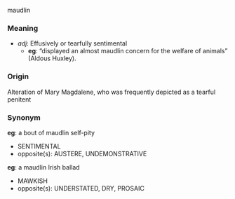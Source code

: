 maudlin
### Meaning
+ _adj_: Effusively or tearfully sentimental
    + __eg__: “displayed an almost maudlin concern for the welfare of animals” (Aldous Huxley).

### Origin

Alteration of Mary Magdalene, who was frequently depicted as a tearful penitent

### Synonym

__eg__: a bout of maudlin self-pity

+ SENTIMENTAL
+ opposite(s): AUSTERE, UNDEMONSTRATIVE

__eg__: a maudlin Irish ballad

+ MAWKISH
+ opposite(s): UNDERSTATED, DRY, PROSAIC


